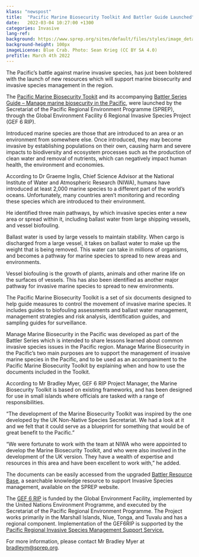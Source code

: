 ```yaml
---
klass: "newspost"
title:  "Pacific Marine Biosecurity Toolkit And Battler Guide Launched"
date:   2022-03-04 10:27:00 +1300
categories: Invasive
lang-ref: 
background: https://www.sprep.org/sites/default/files/styles/image_detai_670_400_/public/images/news/Screenshot%202022-03-04%20150937.jpg?itok=M_ooX2wx
background-height: 100px
imageLicense: Blue Crab. Photo: Sean Krieg (CC BY SA 4.0)
preTitle: March 4th 2022
---
```

The Pacific’s battle against marine invasive species, has just been bolstered with the launch of new resources which will support marine biosecurity and  invasive species management in the region. 

The [Pacific Marine Biosecurity Tookit](https://brb.sprep.org/marine-biosecurity-toolkit) and its accompanying [Battler Series Guide – Manage marine biosecurity in the Pacific](https://brb.sprep.org/content/manage-marine-biosecurity-pacific), were launched by the Secretariat of the Pacific Regional Environment Programme (SPREP), through the Global Environment Facility 6 Regional Invasive Species Project (GEF 6 RIP). 

Introduced marine species are those that are introduced to an area or an environment from somewhere else. Once introduced, they may become invasive by establishing populations on their own, causing harm and severe impacts to biodiversity and ecosystem processes such as the production of clean water and removal of nutrients, which can negatively impact human health, the environment and economies. 

According to Dr Graeme Inglis, Chief Science Advisor at the National Institute of Water and Atmospheric Research (NIWA), humans have introduced at least 2,000 marine species to a different part of the world’s oceans. 
Unfortunately, many countries aren’t monitoring and recording these species which are introduced to their environment. 

He identified three main pathways, by which invasive species enter a new area or spread within it, including ballast water from large shipping vessels, and vessel biofouling. 

Ballast water is used by large vessels to maintain stability. When cargo is discharged from a large vessel, it takes on ballast water to make up the weight that is being removed. This water can take in millions of organisms, and becomes a pathway for marine species to spread to new areas and environments. 

Vessel biofouling is the growth of plants, animals and other marine life on the surfaces of vessels. This has also been identified as another major pathway for invasive marine species to spread to new environments. 

The Pacific Marine Biosecurity Toolkit is a set of six documents designed to help guide measures to control the movement of invasive marine species.  It includes guides to biofouling assessments and ballast water management, management strategies and risk analysis, identification guides, and sampling guides for surveillance. 

Manage Marine Biosecurity in the Pacific was developed as part of the Battler Series which is intended to share lessons learned about common invasive species issues in the Pacific region. Manage Marine Biosecurity in the Pacific’s two main purposes are to support the management of invasive marine species in the Pacific, and to be used as an accompaniment to the Pacific Marine Biosecurity Toolkit by explaining when and how to use the documents included in the Toolkit. 

According to Mr Bradley Myer, GEF 6 RIP Project Manager, the Marine Biosecurity Toolkit is based on existing frameworks, and has been designed for use in small islands where officials are tasked with a range of responsibilities. 

“The development of the Marine Biosecurity Toolkit was inspired by the one developed by the UK Non-Native Species Secretariat. We had a look at it and we felt that it could serve as a blueprint for something that would be of great benefit to the Pacific.” 

“We were fortunate to work with the team at NIWA who were appointed to develop the Marine Biosecurity Toolkit, and who were also involved in the development of the UK version. They have a wealth of expertise and resources in this area and have been excellent to work with,” he added. 

The documents can be easily accessed from the upgraded [Battler Resource Base](https://brb.sprep.org/), a searchable knowledge resource to support Invasive Species management, available on the SPREP website. 

The [GEF 6 RIP](https://www.sprep.org/gef6-rip) is funded by the Global Environment Facility, implemented by the United Nations Environment Programme, and executed by the Secretariat of the Pacific Regional Environment Programme. The Project works primarily in the Marshall Islands, Niue, Tonga, and Tuvalu and has a regional component. Implementation of the GEF6RIP is supported by the [Pacific Regional Invasive Species Management Support Service.](https://www.sprep.org/invasive-species-management-in-the-pacific/prismss)

For more information, please contact Mr Bradley Myer at [bradleym@sprep.org](https://www.sprep.org/news/bradleym@sprep.org). 